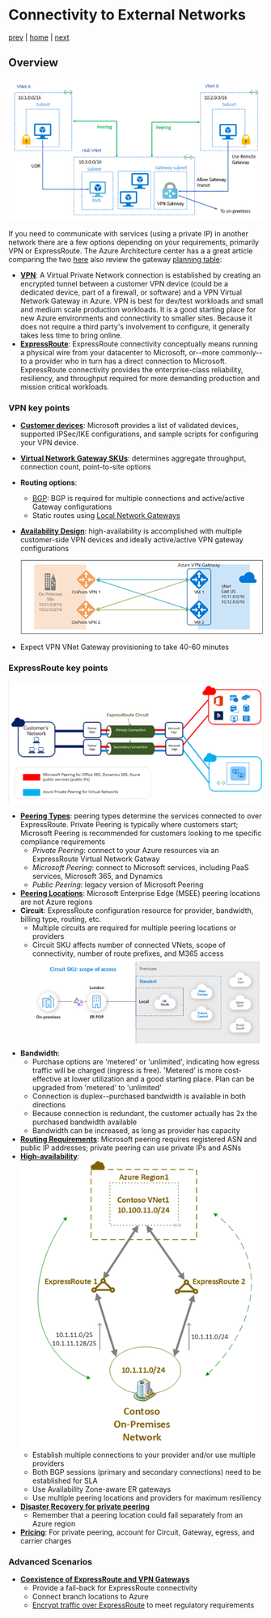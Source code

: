 # Connectivity to External Networks

[prev](./concepts.md) | [home](./readme.md)  | [next](./topology-advanced.md)

## Overview

![VNet Reference](png/local-or-remote-gateway-in-peered-virtual-network.png)

If you need to communicate with services (using a private IP) in another network there are a few options depending on your requirements, primarily VPN or ExpressRoute. The Azure Architecture center has a a great article comparing the two [here](https://docs.microsoft.com/azure/architecture/reference-architectures/hybrid-networking/) also review the gateway [planning table](https://docs.microsoft.com/azure/vpn-gateway/vpn-gateway-about-vpngateways#planningtable):

- [**VPN**](https://docs.microsoft.com/azure/vpn-gateway/vpn-gateway-about-vpngateways): A Virtual Private Network connection is established by creating an encrypted tunnel between a customer VPN device (could be a dedicated device, part of a firewall, or software) and a VPN Virtual Network Gateway in Azure. VPN is best for dev/test workloads and small and medium scale production workloads. It is a good starting place for new Azure environments and connectivity to smaller sites. Because it does not require a third party's involvement to configure, it generally takes less time to bring online.
- [**ExpressRoute**](https://docs.microsoft.com/azure/expressroute/expressroute-introduction): ExpressRoute connectivity conceptually means running a physical wire from your datacenter to Microsoft, or--more commonly--to a provider who in turn has a direct connection to Microsoft. ExpressRoute connectivity provides the enterprise-class reliability, resiliency, and throughput required for more demanding production and mission critical workloads.

### VPN key points

- [**Customer devices**](https://docs.microsoft.com/azure/vpn-gateway/vpn-gateway-about-vpn-devices): Microsoft provides a list of validated devices, supported IPSec/IKE configurations, and sample scripts for configuring your VPN device.
- [**Virtual Network Gateway SKUs**](https://docs.microsoft.com/azure/vpn-gateway/vpn-gateway-about-vpngateways#gwsku): determines aggregate throughput, connection count, point-to-site options
- **Routing options**:
  - [BGP](https://docs.microsoft.com/azure/vpn-gateway/vpn-gateway-bgp-overview): BGP is required for multiple connections and active/active Gateway configurations
  - Static routes using [Local Network Gateways](https://docs.microsoft.com/azure/vpn-gateway/vpn-gateway-about-vpn-gateway-settings#lng)
- [**Availability Design**](https://docs.microsoft.com/azure/vpn-gateway/vpn-gateway-highlyavailable): high-availability is accomplished with multiple customer-side VPN devices and ideally active/active VPN gateway configurations

  ![VPN dual-redundancy diagram](./png/vpn-dual-redundancy.png)
- Expect VPN VNet Gateway provisioning to take 40-60 minutes

### ExpressRoute key points

![Basic ExpressRoute diagram](./png/exr-reco.png)

- [**Peering Types**](https://docs.microsoft.com/azure/expressroute/expressroute-circuit-peerings): peering types determine the services connected to over ExpressRoute. Private Peering is typically where customers start; Microsoft Peering is recommended for customers looking to me specific compliance requirements  
  - *Private Peering*: connect to your Azure resources via an ExpressRoute Virtual Network Gatway
  - *Microsoft Peering*: connect to Microsoft services, including PaaS services, Microsoft 365, and Dynamics
  - *Public Peering*: legacy version of Microsoft Peering
- [**Peering Locations**](https://docs.microsoft.com/azure/expressroute/expressroute-locations-providers): Microsoft Enterprise Edge (MSEE) peering locations are not Azure regions
- **Circuit**: ExpressRoute configuration resource for provider, bandwidth, billing type, routing, etc.
  - Multiple circuits are required for multiple peering locations or providers
  - Circuit SKU affects number of connected VNets, scope of connectivity, number of route prefixes, and M365 access
  ![ExpressRoute circuit SKU scope of access](./png/er-sku-scope.png)
- **Bandwidth**:
  - Purchase options are 'metered' or 'unlimited', indicating how egress traffic will be charged (ingress is free). 'Metered' is more cost-effective at lower utilization and a good starting place. Plan can be upgraded from 'metered' to 'unlimited'
  - Connection is duplex--purchased bandwidth is available in both directions
  - Because connection is redundant, the customer actually has 2x the purchased bandwidth available
  - Bandwidth can be increased, as long as provider has capacity
- [**Routing Requirements**](https://docs.microsoft.com/azure/expressroute/expressroute-routing): Microsoft peering requires registered ASN and public IP addresses; private peering can use private IPs and ASNs
- [**High-availability**](https://docs.microsoft.com/azure/expressroute/designing-for-high-availability-with-expressroute):
![HA ExpressRoute with more specific routes diagram](./png/er-dr-morespecificroute.png)
  - Establish multiple connections to your provider and/or use multiple providers
  - Both BGP sessions (primary and secondary connections) need to be established for SLA
  - Use Availability Zone-aware ER gateways
  - Use multiple peering locations and providers for maximum resiliency
- [**Disaster Recovery for private peering**](https://docs.microsoft.com/azure/expressroute/designing-for-disaster-recovery-with-expressroute-privatepeering)
  - Remember that a peering location could fail separately from an Azure region
- [**Pricing**](https://azure.microsoft.com/pricing/details/expressroute/): For private peering, account for Circuit, Gateway, egress, and carrier charges

### Advanced Scenarios

- [**Coexistence of ExpressRoute and VPN Gateways**](https://docs.microsoft.com/azure/expressroute/expressroute-howto-coexist-resource-manager)
  - Provide a fail-back for ExpressRoute connectivity
  - Connect branch locations to Azure
  - [Encrypt traffic over ExpressRoute](https://docs.microsoft.com/azure/expressroute/site-to-site-vpn-over-microsoft-peering) to meet regulatory requirements
